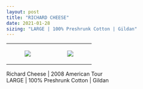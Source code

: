 ```yaml
---
layout: post
title: "RICHARD CHEESE"
date: 2021-01-28
sizing: "LARGE | 100% Preshrunk Cotton | Gildan"
---
```




<table style="width:100%;"><tr><td style="vertical-align:top;">
      <figure class="tmblr-full" data-orig-height="2048" data-orig-width="1365" data-orig-src="https://concertshirts.netlify.app/shirts/0311/0311-01.jpg"><img src="https://64.media.tumblr.com/d2abc14583a0afd57e31fd1656f13156/7b9c5e058efc1a1b-cb/s540x810/8259b13f1744d0ca0a6dd2e06e1b6230c97470cf.jpg" data-orig-height="2048" data-orig-width="1365" data-orig-src="https://concertshirts.netlify.app/shirts/0311/0311-01.jpg"/></figure></td>
    <td style="vertical-align:top;">
      <figure class="tmblr-full" data-orig-height="2048" data-orig-width="1365" data-orig-src="https://concertshirts.netlify.app/shirts/0311/0311-02.jpg"><img src="https://64.media.tumblr.com/be43c48c8f1dd4c1bbfea4f52605a26e/7b9c5e058efc1a1b-43/s540x810/cb97ad3a958c641cb6e12daf83520c3ee9c66546.jpg" data-orig-height="2048" data-orig-width="1365" data-orig-src="https://concertshirts.netlify.app/shirts/0311/0311-02.jpg"/></figure></td>
  </tr></table><p>
  Richard Cheese | 2008 American Tour<br/>LARGE | 100% Preshrunk Cotton | Gildan
</p>
